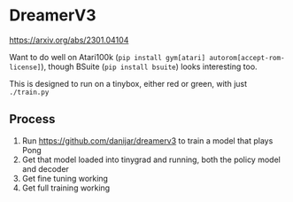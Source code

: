 # DreamerV3

https://arxiv.org/abs/2301.04104

Want to do well on Atari100k (`pip install gym[atari] autorom[accept-rom-license]`), though BSuite (`pip install bsuite`) looks interesting too.

This is designed to run on a tinybox, either red or green, with just `./train.py`

## Process

1. Run https://github.com/danijar/dreamerv3 to train a model that plays Pong
2. Get that model loaded into tinygrad and running, both the policy model and decoder
3. Get fine tuning working
4. Get full training working

